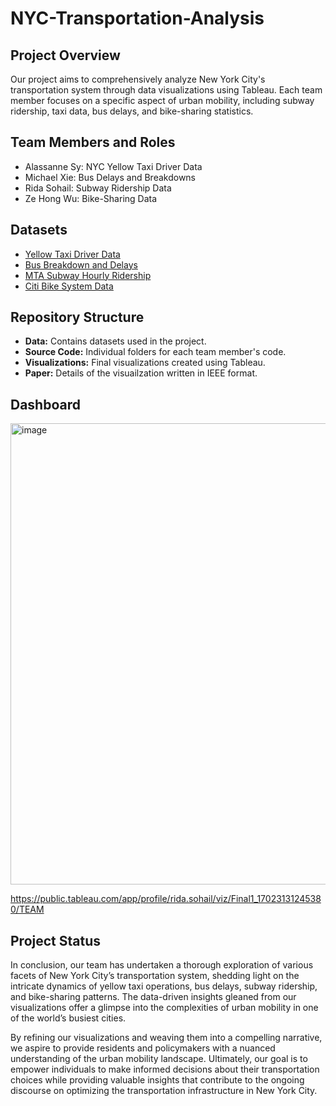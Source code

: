 # NYC-Transportation-Analysis



## Project Overview

Our project aims to comprehensively analyze New York City's transportation system through data visualizations using Tableau. Each team member focuses on a specific aspect of urban mobility, including subway ridership, taxi data, bus delays, and bike-sharing statistics.


## Team Members and Roles

- Alassanne Sy: NYC Yellow Taxi Driver Data
- Michael Xie: Bus Delays and Breakdowns
- Rida Sohail: Subway Ridership Data
- Ze Hong Wu: Bike-Sharing Data

## Datasets

- [Yellow Taxi Driver Data](https://data.cityofnewyork.us/Transportation/2020-Yellow-Taxi-Trip-Data/kxp8-n2sj)
- [Bus Breakdown and Delays](https://data.cityofnewyork.us/Transportation/Bus-Breakdown-and-Delays/ez4e-fazm)
- [MTA Subway Hourly Ridership](https://data.ny.gov/Transportation/MTA-Subway-Hourly-Ridership-Beginning-February-202/wujg-7c2s)
- [Citi Bike System Data](https://data.cityofnewyork.us/NYC-BigApps/Citi-Bike-System-Data/vsnr-94wk)



## Repository Structure

- **Data:** Contains datasets used in the project.
- **Source Code:** Individual folders for each team member's code.
- **Visualizations:** Final visualizations created using Tableau.
- **Paper:** Details of the visuailzation written in IEEE format.

## Dashboard

<img width="738" alt="image" src="https://github.com/ridasohail92/NYC-Transportation-Analysis/assets/46064961/14e99128-6563-49d8-a492-35c55a6df132">

https://public.tableau.com/app/profile/rida.sohail/viz/Final1_17023131245380/TEAM

## Project Status

In conclusion, our team has undertaken a thorough exploration of
various facets of New York City’s transportation system, shedding
light on the intricate dynamics of yellow taxi operations, bus delays,
subway ridership, and bike-sharing patterns. The data-driven
insights gleaned from our visualizations offer a glimpse into the
complexities of urban mobility in one of the world’s busiest cities.

By refining our visualizations and weaving them into a compelling
narrative, we aspire to provide residents and policymakers with a
nuanced understanding of the urban mobility landscape. Ultimately,
our goal is to empower individuals to make informed decisions about
their transportation choices while providing valuable insights that
contribute to the ongoing discourse on optimizing the transportation
infrastructure in New York City.


